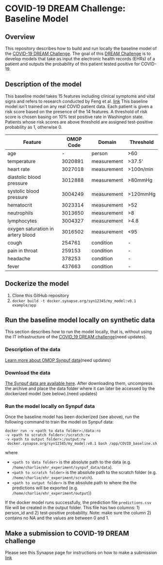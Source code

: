 # COVID-19 DREAM Challenge: Baseline Model

## Overview
This repository describes how to build and run locally the
baseline model of the [COVID-19 DREAM Challenge](https://www.synapse.org/#!Synapse:syn18404605). The goal of this [DREAM Challenge](http://dreamchallenges.org/) is to develop models that take as input the electronic health records (EHRs) of a patient and outputs the probability of this patient tested positive for COVID-19.

## Description of the model
This baseline model takes 15 features including clinical symptoms and vital signs and refers to research conducted by Feng et al. [link](https://www.medrxiv.org/content/10.1101/2020.03.19.20039099v1)
This baseline model isn't trained on any real COVID patient data. Each patient is given a risk score based on the presence of the 14 features. A threshold of risk score is chosen basing on 10% test positive rate in Washington state. Patients whose risk scores are above threshold are assigned test-positive probability as 1, otherwise 0.

| Feature|OMOP Code|Domain|Threshold|
|-|-|-|-|
|age|-|person|>60|
|temperature|3020891|measurement|>37.5'|
|heart rate|3027018|measurement|>100n/min|
|diastolic blood pressure|3012888|measurement|>80mmHg|
|systolic blood pressure|3004249|measurement|>120mmHg|
|hematocrit|3023314|measurement|>52|
|neutrophils|3013650|measurement|>8|
|lymphocytes|3004327|measurement|>4.8|
|oxygen saturation in artery blood|3016502|measurement|<95|
|cough|254761|condition|-|
|pain in throat|259153|condition|-|
|headache|378253|condition|-|
|fever|437663|condition|-|


## Dockerize the model

1. Clone this GitHub repository
2. `docker build -t docker.synapse.org/syn12345/my_model:v0.1 example/app`

## Run the baseline model locally on synthetic data
This section describes how to run the model locally, that is, without using the IT infrastructure of the [COVID_19 DREAM challenge](https://www.synapse.org/#!Synapse:syn18404605)(need updates).

### Description of the data
[Learn more about OMOP Synpuf data](https://www.synapse.org/#!Synapse:syn18405992/wiki/594233)(need updates)

### Download the data
[The Synpuf data are available here](https://www.synapse.org/#!Synapse:syn20685954). After downloading them, uncompress the archive and place the data folder where it can later be accessed by the dockerized model (see below).(need updates)

### Run the model locally on Synpuf data
Once the baseline model has been dockerized (see above), run the following command to train the model on Synpuf data:

```
docker run -v <path to data folder>:/data:ro
-v <path to scratch folder>:/scratch:rw
-v <path to output folder>:/output:rw
 docker.synapse.org/syn12345/my_model:v0.1 bash /app/COVID_baseline.sh
```

where

- `<path to data folder>` is the absolute path to the data (e.g. `/home/charlie/ehr_experiment/synpuf_data/data`).
- `<path to scratch folder>` is the absolute path to the scratch folder (e.g. `/home/charlie/ehr_experiment/scratch`).
- `<path to output folder>` is the absolute path to where the  the predictions will be exported (e.g. `/home/charlie/ehr_experiment/output`))





If the docker model runs successfully, the prediction file `predictions.csv` file will be created in the output folder. This file has two columns: 1) person_id and 2) test-positive probability. Note: make sure the column 2) contains no NA and the values are between 0 and 1.

## Make a submission to COVID-19 DREAM challenge

Please see this Synapse page for instructions on how to make a submission [link](https://www.synapse.org/#!Synapse:syn21849256/wiki/601875)
